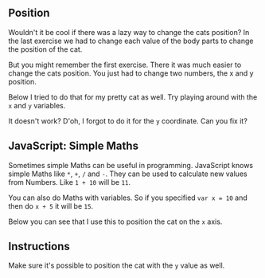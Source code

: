 ## Position

Wouldn't it be cool if there was a lazy way to change the cats position? In the 
last exercise we had to change each value of the body parts to change the position
of the cat. 

But you might remember the first exercise. There it was much easier to change 
the cats position. You just had to change two numbers, the x and y position.

Below I tried to do that for my pretty cat as well. Try playing around with the
`x` and `y` variables. 

It doesn't work? D'oh, I forgot to do it for the `y` coordinate. Can you fix it?

## JavaScript: Simple Maths

Sometimes simple Maths can be useful in programming. JavaScript knows simple Maths like
 `*`, `+`, `/` and `-`. They can be used to calculate new values from Numbers.
 Like `1 + 10` will be `11`.
 
 You can also do Maths with variables. So if you specified `var x = 10` and then
 do `x + 5` it will be `15`.
 
 Below you can see that I use this to position the cat on the `x` axis.

## Instructions

Make sure it's possible to position the cat with the `y` value as well.

